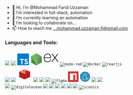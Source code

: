 - 👋 Hi, I’m @Mohammad Farid Uzzaman
- 👀 I’m interested in full-stack, automation
- 🌱 I’m currently learning an automation
- 💞️ I’m looking to collaborate on...
- 📫 How to reach me ...mohammad.uzzaman.fi@gmail.com

<!---
farid555/farid555 is a ✨ special ✨ repository because its `README.md` (this file) appears on your GitHub profile.
You can click the Preview link to take a look at your changes.
--->

<h3 align="left">Languages and Tools:</h3>

<code><img height="50" src="https://www.vectorlogo.zone/logos/python/python-ar21.svg"></code>
<code><img height="50" src="https://www.vectorlogo.zone/logos/javascript/javascript-ar21.svg"></code>
<code><img height="40" src="https://raw.githubusercontent.com/devicons/devicon/master/icons/typescript/typescript-original.svg" alt="typescript"></code>
<code><img height="40" src="https://raw.githubusercontent.com/github/explore/80688e429a7d4ef2fca1e82350fe8e3517d3494d/topics/nodejs/nodejs.png" alt="nodejs"></code>
<code><img height="50" src="https://raw.githubusercontent.com/devicons/devicon/master/icons/express/express-original.svg" alt="expressjs"></code>
<code><img height="50" src="https://github.com/detain/svg-logos/blob/master/svg/n/node-red-2.svg" alt="node-red"></code>
<code><img height="50" src="https://www.vectorlogo.zone/logos/docker/docker-icon.svg" alt="docker"></code>
<code><img height="50" src="https://www.vectorlogo.zone/logos/reactjs/reactjs-ar21.svg" alt="reactjs"></code>	
<code><img height="50" src="https://www.vectorlogo.zone/logos/mongodb/mongodb-ar21.svg"></code>
<code><img height="50" src="https://www.vectorlogo.zone/logos/postgresql/postgresql-ar21.svg"></code>
<code><img height="50" src="https://raw.githubusercontent.com/github/explore/80688e429a7d4ef2fca1e82350fe8e3517d3494d/topics/redis/redis.png" alt="redis"></code>
<code><img height="50" src="https://www.vectorlogo.zone/logos/jetbrains/jetbrains-ar21.svg"></code>
<code><img height="50" src="https://img.icons8.com/color/344/intellij-idea.png"></code>
<code><img height="50" src="https://img.icons8.com/color/344/pycharm.png"></code>
<code><img height="50" src="https://www.vectorlogo.zone/logos/figma/figma-ar21.svg" alt="figma"></code>
<code><img height="35" src="https://raw.githubusercontent.com/github/explore/80688e429a7d4ef2fca1e82350fe8e3517d3494d/topics/npm/npm.png" alt="npm"></code>
<code><img height="35" src="https://raw.githubusercontent.com/devicons/devicon/master/icons/yarn/yarn-original.svg" alt="yarn"></code>
<code><img height="50" src="https://www.vectorlogo.zone/logos/visualstudio_code/visualstudio_code-ar21.svg"></code>
<code><img height="50" src="https://www.vectorlogo.zone/logos/mysql/mysql-horizontal.svg"></code>	
<code><img height="50" src="https://www.vectorlogo.zone/logos/vim/vim-ar21.svg"></code>
<code><img height="50" src="https://www.vectorlogo.zone/logos/digitalocean/digitalocean-ar21.svg" alt="digitalocean"></code>
<code><img height="50" src="https://www.vectorlogo.zone/logos/gitlab/gitlab-ar21.svg"></code>
<code><img height="50" src="https://www.vectorlogo.zone/logos/atlassian_jira/atlassian_jira-ar21.svg"></code>
<code><img height="50" src="https://www.vectorlogo.zone/logos/gnu_bash/gnu_bash-ar21.svg"></code>
<code><img height="50" src="https://www.vectorlogo.zone/logos/linux/linux-ar21.svg"></code>
<code><img height="50" src="https://www.vectorlogo.zone/logos/ubuntu/ubuntu-ar21.svg"></code>
<code><img height="50" src="https://www.vectorlogo.zone/logos/centos/centos-ar21.svg"></code>
<code><img height="50" src="https://www.google.com/url?sa=i&url=https%3A%2F%2Ficonics.com%2F&psig=AOvVaw0tGgbESiq2DQ4Xskl5g12O&ust=1696424720386000&source=images&cd=vfe&ved=0CBEQjRxqFwoTCOC8z9j42YEDFQAAAAAdAAAAABAE" alt="iconics"></code>

<br><br>
